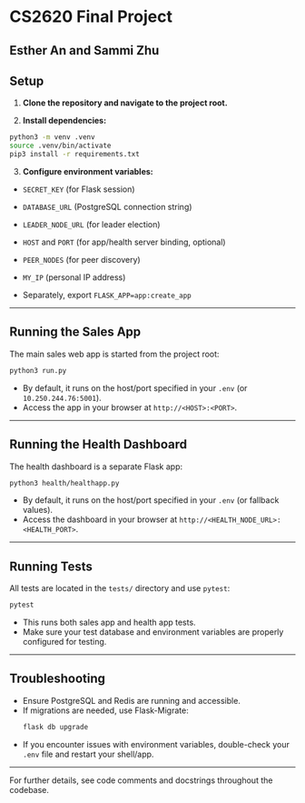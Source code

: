 # CS2620 Final Project
## Esther An and Sammi Zhu

## Setup

1. **Clone the repository and navigate to the project root.**

2. **Install dependencies:**
```bash
python3 -m venv .venv
source .venv/bin/activate
pip3 install -r requirements.txt
```

3. **Configure environment variables:**
  - `SECRET_KEY` (for Flask session)
  - `DATABASE_URL` (PostgreSQL connection string)
  - `LEADER_NODE_URL` (for leader election)
  - `HOST` and `PORT` (for app/health server binding, optional)
  - `PEER_NODES` (for peer discovery)
  - `MY_IP` (personal IP address) 

- Separately, export `FLASK_APP=app:create_app`
---

## Running the Sales App

The main sales web app is started from the project root:
```bash
python3 run.py
```
- By default, it runs on the host/port specified in your `.env` (or `10.250.244.76:5001`).
- Access the app in your browser at `http://<HOST>:<PORT>`.

---

## Running the Health Dashboard

The health dashboard is a separate Flask app:
```bash
python3 health/healthapp.py
```
- By default, it runs on the host/port specified in your `.env` (or fallback values).
- Access the dashboard in your browser at `http://<HEALTH_NODE_URL>:<HEALTH_PORT>`.

---

## Running Tests

All tests are located in the `tests/` directory and use `pytest`:
```bash
pytest
```
- This runs both sales app and health app tests.
- Make sure your test database and environment variables are properly configured for testing.

---

## Troubleshooting
- Ensure PostgreSQL and Redis are running and accessible.
- If migrations are needed, use Flask-Migrate:
  ```bash
  flask db upgrade
  ```
- If you encounter issues with environment variables, double-check your `.env` file and restart your shell/app.

---

For further details, see code comments and docstrings throughout the codebase.
